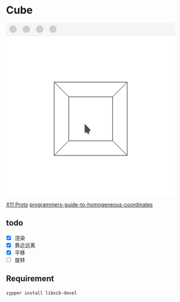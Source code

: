 # Cube

![cube](cube1.gif)

[X11 Proto](https://x.org/releases/X11R7.7/doc/xproto/x11protocol.html)
[programmers-guide-to-homogeneous-coordinates](https://hackernoon.com/programmers-guide-to-homogeneous-coordinates-73cbfd2bcc65)

## todo
- [x] 渲染
- [x] 靠近远离
- [x] 平移
- [ ] 旋转

## Requirement
```
zypper install libxcb-devel
```